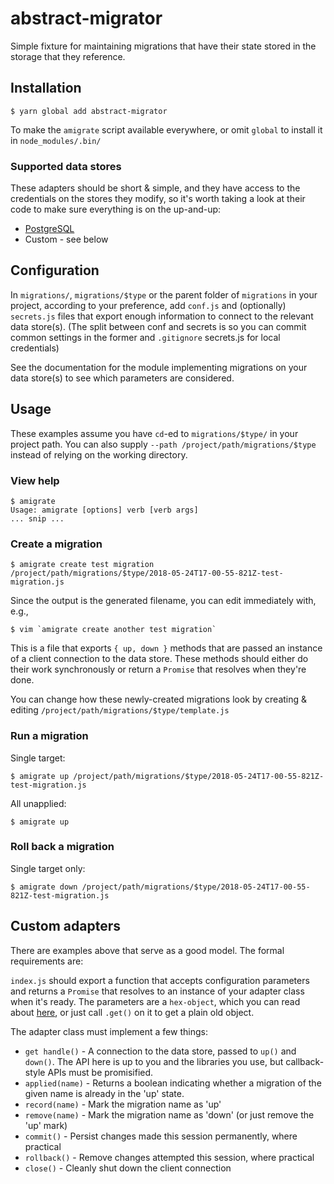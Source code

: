 # abstract-migrator

Simple fixture for maintaining migrations that have their state stored in the storage that they reference.

## Installation

	$ yarn global add abstract-migrator

To make the `amigrate` script available everywhere, or omit `global` to install it in `node_modules/.bin/`

### Supported data stores

These adapters should be short & simple, and they have access to the credentials on the stores they modify, so it's worth taking a look at their code to make sure everything is on the up-and-up:

* [PostgreSQL](https://bitbucket.org/snyder13/abstract-migrator-pg)
* Custom - see below

## Configuration
In `migrations/`, `migrations/$type` or the parent folder of `migrations` in your project, according to your preference, add `conf.js` and (optionally) `secrets.js` files that export enough information to connect to the relevant data store(s). (The split between conf and secrets is so you can commit common settings in the former and `.gitignore` secrets.js for local credentials)

See the documentation for the module implementing migrations on your data store(s) to see which parameters are considered.

## Usage

These examples assume you have `cd`-ed to `migrations/$type/` in your project path. You can also supply `--path /project/path/migrations/$type` instead of relying on the working directory.

### View help

	$ amigrate
	Usage: amigrate [options] verb [verb args]
	... snip ...

### Create a migration

	$ amigrate create test migration
	/project/path/migrations/$type/2018-05-24T17-00-55-821Z-test-migration.js

Since the output is the generated filename, you can edit immediately with, e.g.,

	$ vim `amigrate create another test migration`

This is a file that exports `{ up, down }` methods that are passed an instance of a client connection to the data store. These methods should either do their work synchronously or return a `Promise` that resolves when they're done.

You can change how these newly-created migrations look by creating & editing `/project/path/migrations/$type/template.js`

### Run a migration

Single target:

	$ amigrate up /project/path/migrations/$type/2018-05-24T17-00-55-821Z-test-migration.js

All unapplied:

	$ amigrate up

### Roll back a migration

Single target only:

	$ amigrate down /project/path/migrations/$type/2018-05-24T17-00-55-821Z-test-migration.js

## Custom adapters

There are examples above that serve as a good model. The formal requirements are:

`index.js` should export a function that accepts configuration parameters and returns a `Promise` that resolves to an instance of your adapter class when it's ready. The parameters are a `hex-object`, which you can read about [here](https://bitbucket.org/snyder13/hex-object), or just call `.get()` on it to get a plain old object.

The adapter class must implement a few things:
* `get handle()`  - A connection to the data store, passed to `up()` and `down()`. The API here is up to you and the libraries you use, but callback-style APIs must be promisified.
* `applied(name)` - Returns a boolean indicating whether a migration of the given name is already in the 'up' state.
* `record(name)` - Mark the migration name as 'up'
* `remove(name)` - Mark the migration name as 'down' (or just remove the 'up' mark)
* `commit()` - Persist changes made this session permanently, where practical
* `rollback()` - Remove changes attempted this session, where practical
* `close()` - Cleanly shut down the client connection
